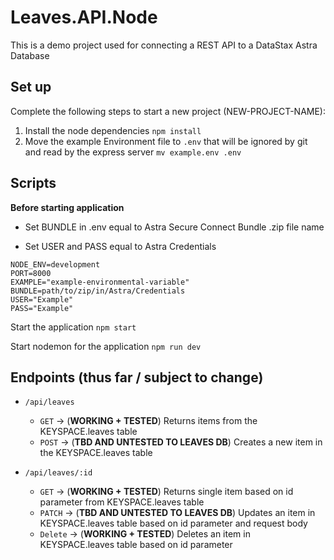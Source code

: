 # Leaves.API.Node

This is a demo project used for connecting a REST API to a DataStax Astra Database

## Set up

Complete the following steps to start a new project (NEW-PROJECT-NAME):

1. Install the node dependencies `npm install`
2. Move the example Environment file to `.env` that will be ignored by git and read by the express server `mv example.env .env`


## Scripts

**Before starting application**

* Set BUNDLE in .env equal to Astra Secure Connect Bundle .zip file name 

* Set USER and PASS equal to Astra Credentials

```
NODE_ENV=development
PORT=8000
EXAMPLE="example-environmental-variable"
BUNDLE=path/to/zip/in/Astra/Credentials
USER="Example"
PASS="Example"
```

Start the application `npm start`

Start nodemon for the application `npm run dev`


## Endpoints (thus far / subject to change)

* `/api/leaves`
    * `GET` -> (**WORKING + TESTED**) Returns items from the KEYSPACE.leaves table
    * `POST` -> (**TBD AND UNTESTED TO LEAVES DB**) Creates a new item in the KEYSPACE.leaves table

* `/api/leaves/:id`
    * `GET` -> (**WORKING + TESTED**) Returns single item based on id parameter from KEYSPACE.leaves table
    * `PATCH` -> (**TBD AND UNTESTED TO LEAVES DB**) Updates an item in KEYSPACE.leaves table based on id parameter and request body
    * `Delete` -> (**WORKING + TESTED**) Deletes an item in KEYSPACE.leaves table based on id parameter